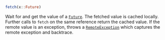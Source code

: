 ```julia
fetch(x::Future)
```

Wait for and get the value of a [`Future`](@ref). The fetched value is cached locally. Further calls to `fetch` on the same reference return the cached value. If the remote value is an exception, throws a [`RemoteException`](@ref) which captures the remote exception and backtrace.
